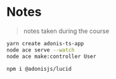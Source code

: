 # Notes

> notes taken during the course

<!-- https://gitignore.io -->
<!-- https://github.com/github/gitignore -->

```sh
yarn create adonis-ts-app
node ace serve --watch
node ace make:controller User

npm i @adonisjs/lucid

```
